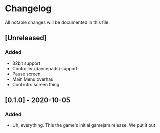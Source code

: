 # Changelog
All notable changes will be documented in this file.

## [Unreleased]
### Added
- 32bit support
- Controller (dancepads) support
- Pause screen
- Main Menu overhaul
- Cool intro screen thing

## [0.1.0] - 2020-10-05
### Added
- Uh, everything. This the game's initial gamejam release. We put it out